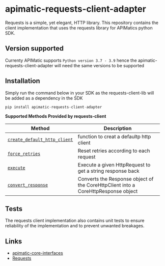 # apimatic-requests-client-adapter

Requests is a simple, yet elegant, HTTP library.
This repository contains the client implementation that uses the requests library for APIMatics python SDK. 

## Version supported 
Currenty APIMatic supports  `Python version 3.7 - 3.9`  hence the apimatic-requests-client-adapter will need the same versions to be supported

## Installation 
Simply run the command below in your SDK as the requests-client-lib will be added as a dependency in the SDK
```python
pip install apimatic-requests-client-adapter
```
**Supported Methods Provided by requests-client**

| Method                                                                             | Description                                                                      |
| -----------------------------------------------------------------------------------|----------------------------------------------------------------------------------|
| [`create_default_http_client`](apimatic_requests_client_adapter/requests_client.py)| function to creat a defaultp http client                                         | 
| [`force_retries`](apimatic_requests_client_adapter/requests_client.py)             | Reset retries according to each request                                          | 
| [`execute`](apimatic_requests_client_adapter/requests_client.py)                   | Execute a given HttpRequest to get a string response back                        | 
| [`convert_response`](apimatic_requests_client_adapter/requests_client.py)          | Converts the Response object of the CoreHttpClient into a CoreHttpResponse object|

## Tests
The requests client implementation also contains unit tests to ensure reliability of the implementation and to prevent unwanted breakages.

## Links
* [apimatic-core-interfaces](https://pypi.org/project/apimatic-core-interfaces/)
* [Requests](https://pypi.org/project/requests/)
